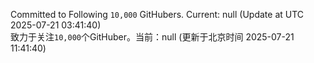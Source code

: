 Committed to Following `10,000` GitHubers. Current: <!-- FOLLOWING_COUNT -->null<!-- FOLLOWING_COUNT --> (Update at UTC <!-- LAST_UPDATED -->2025-07-21 03:41:40<!-- LAST_UPDATED -->)<br>
致力于关注`10,000`个GitHuber。当前：<!-- FOLLOWING_COUNT -->null<!-- FOLLOWING_COUNT --> (更新于北京时间 <!-- LAST_UPDATED_CST -->2025-07-21 11:41:40<!-- LAST_UPDATED_CST -->)

